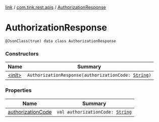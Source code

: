 [link](../../index.md) / [com.tink.rest.apis](../index.md) / [AuthorizationResponse](./index.md)

# AuthorizationResponse

`@JsonClass(true) data class AuthorizationResponse`

### Constructors

| Name | Summary |
|---|---|
| [&lt;init&gt;](-init-.md) | `AuthorizationResponse(authorizationCode: `[`String`](https://kotlinlang.org/api/latest/jvm/stdlib/kotlin/-string/index.html)`)` |

### Properties

| Name | Summary |
|---|---|
| [authorizationCode](authorization-code.md) | `val authorizationCode: `[`String`](https://kotlinlang.org/api/latest/jvm/stdlib/kotlin/-string/index.html) |
